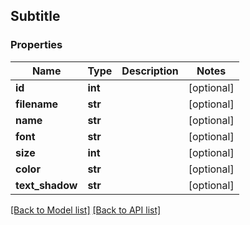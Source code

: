 ## Subtitle

### Properties
Name | Type | Description | Notes
------------ | ------------- | ------------- | -------------
**id** | **int** |  | [optional] 
**filename** | **str** |  | [optional] 
**name** | **str** |  | [optional] 
**font** | **str** |  | [optional] 
**size** | **int** |  | [optional] 
**color** | **str** |  | [optional] 
**text_shadow** | **str** |  | [optional] 

[[Back to Model list]](#documentation-for-models) [[Back to API list]](#documentation-for-api-endpoints)


